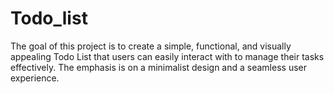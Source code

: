 # Todo_list
The goal of this project is to create a simple, functional, and visually appealing Todo List that users can easily interact with to manage their tasks effectively. The emphasis is on a minimalist design and a seamless user experience.
